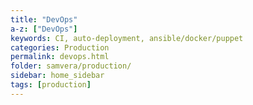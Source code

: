 ```yaml
---
title: "DevOps"
a-z: ["DevOps"]
keywords: CI, auto-deployment, ansible/docker/puppet
categories: Production
permalink: devops.html
folder: samvera/production/
sidebar: home_sidebar
tags: [production]
---
```

